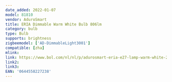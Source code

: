 ```yaml
---
date_added: 2022-01-07
model: 81810
vendor: AduroSmart
title: ERIA Dimmable Warm White Bulb 806lm
category: bulb
type: Bulb
supports: brightness
zigbeemodel: ['AD-DimmableLight3001']
compatible: [zha]
mlink: 
link: https://www.bol.com/nl/nl/p/adurosmart-eria-e27-lamp-warm-white-2700k-warm-wit-licht-zigbee-smart-lamp-werkt-met-o-a-adurosmart-en-google-home/9300000017486109/
link2:
link3: 
EAN: '0644558227238'
---
```

